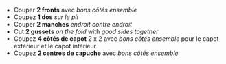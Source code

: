*   Couper **2 fronts** avec *bons côtés ensemble*
*   Coupez **1 dos** *sur le pli*
*   Couper **2 manches** *endroit contre endroit*
*   Cut **2 gussets** *on the fold* with *good sides together*
*   Coupez **4 côtés de capot** 2 x 2 avec *bons côtés ensemble* pour le capot extérieur et le capot intérieur
*   Coupez **2 centres de capuche** avec *bons côtés ensemble*
